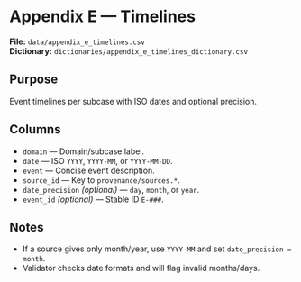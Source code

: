 # Appendix E — Timelines

**File:** `data/appendix_e_timelines.csv`  
**Dictionary:** `dictionaries/appendix_e_timelines_dictionary.csv`

## Purpose
Event timelines per subcase with ISO dates and optional precision.

## Columns
- `domain` — Domain/subcase label.
- `date` — ISO `YYYY`, `YYYY-MM`, or `YYYY-MM-DD`.
- `event` — Concise event description.
- `source_id` — Key to `provenance/sources.*`.
- `date_precision` *(optional)* — `day`, `month`, or `year`.
- `event_id` *(optional)* — Stable ID `E-###`.

## Notes
- If a source gives only month/year, use `YYYY-MM` and set `date_precision = month`.
- Validator checks date formats and will flag invalid months/days.
